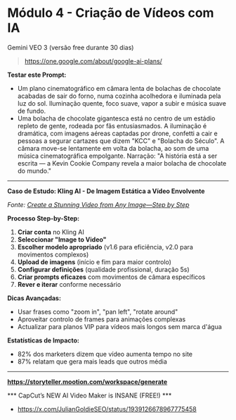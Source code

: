 #  Módulo 4 - Criação de Vídeos com IA ###





Gemini VEO 3 (versão free durante 30 dias)

> https://one.google.com/about/google-ai-plans/

**Testar este Prompt:**

- Um plano cinematográfico em câmara lenta de bolachas de chocolate acabadas de sair do forno, numa cozinha acolhedora e iluminada pela luz do sol. Iluminação quente, foco suave, vapor a subir e música suave de fundo.
- Uma bolacha de chocolate gigantesca está no centro de um estádio repleto de gente, rodeada por fãs entusiasmados. A iluminação é dramática, com imagens aéreas captadas por drone, confetti a cair e pessoas a segurar cartazes que dizem "KCC" e "Bolacha do Século". A câmara move-se lentamente em volta da bolacha, ao som de uma música cinematográfica empolgante. Narração: "A história está a ser escrita — a Kevin Cookie Company revela a maior bolacha de chocolate do mundo." 

----


**Caso de Estudo: Kling AI - De Imagem Estática a Vídeo Envolvente**

*Fonte: [Create a Stunning Video from Any Image—Step by Step](https://newsletter.futurepedia.io/p/create-a-stunning-video-from-any-image-step-by-step-06-17-2025)*

**Processo Step-by-Step:**
1. **Criar conta** no Kling AI
2. **Seleccionar "Image to Video"**
3. **Escolher modelo apropriado** (v1.6 para eficiência, v2.0 para movimentos complexos)
4. **Upload de imagens** (início e fim para maior controlo)
5. **Configurar definições** (qualidade profissional, duração 5s)
6. **Criar prompts eficazes** com movimentos de câmara específicos
7. **Rever e iterar** conforme necessário

**Dicas Avançadas:**
- Usar frases como "zoom in", "pan left", "rotate around"
- Aproveitar controlo de frames para animações complexas
- Actualizar para planos VIP para vídeos mais longos sem marca d'água

**Estatísticas de Impacto:**
- 82% dos marketers dizem que vídeo aumenta tempo no site
- 87% relatam que gera mais leads que outros média

---




**https://storyteller.mootion.com/workspace/generate**



*** CapCut’s NEW AI Video Maker is INSANE (FREE!) ***
-  https://x.com/JulianGoldieSEO/status/1939126678967775458
